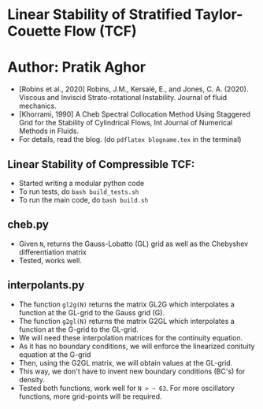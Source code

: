 # Linear Stability of Stratified Taylor-Couette Flow (TCF)
# Author: Pratik Aghor

* [Robins et al., 2020] Robins, J.M., Kersalé, E., and Jones, C. A. (2020). Viscous and Inviscid Strato-rotational Instability.
Journal of fluid mechanics.
* [Khorrami, 1990] A Cheb Spectral Collocation Method Using Staggered Grid for the Stability 
of Cylindrical Flows, Int Journal of Numerical Methods in Fluids.
* For details, read the blog. (do ```pdflatex blogname.tex``` in the terminal)

## Linear Stability of Compressible TCF:
* Started writing a modular python code 
* To run tests, do ```bash build_tests.sh```
* To run the main code, do ```bash build.sh```

## cheb.py
* Given ```N```, returns the Gauss-Lobatto (GL) grid as well as the Chebyshev differentiation matrix
* Tested, works well. 

## interpolants.py
* The function ```gl2g(N)``` returns the matrix GL2G which interpolates a function at the GL-grid to the Gauss grid (G). 
* The function ```g2gl(N)``` returns the matrix G2GL which interpolates a function at the G-grid to the GL-grid. 
* We will need these interpolation matrices for the continuity equation. 
* As it has no boundary conditions, we will enforce the linearized conituity equation at the G-grid
* Then, using the G2GL matrix, we will obtain values at the GL-grid. 
* This way, we don't have to invent new boundary conditions (BC's) for density. 
* Tested both functions, work well for ```N > ~ 63```. For more oscillatory functions, more grid-points will be required. 

